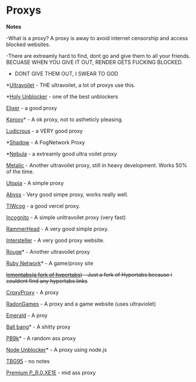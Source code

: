 # Proxys 

**Notes**

-What is a proxy? A proxy is away to avoid internet censorship and access blocked websites. 

-There are extreamly hard to find, dont go and give them to all your friends. BECUASE WHEN YOU GIVE IT OUT, RENDER GETS FUCKING BLOCKED.

- DONT GIVE THEM OUT, I SWEAR TO GOD
 
*[Ultravoilet](https://ionian-electric-pelican.glitch.me/) - THE ultravoilet, a lot of proxys use this.

*[Holy Unblocker](https://responsible-silk-celestite.glitch.me) - one of the best unblockers 

[Elixer](https://cerryx.net/) - a good proxy

[Kproxy](https://192.95.4.124/)* - A ok proxy, not to astheticly pleasing. 

[Ludicrous](https://thaleyl.studyschooltoday.eu.org/) - a VERY good proxy

*[Shadow](https://somber-eggplant-people.glitch.me/) - A FogNetwork Proxy

*[Nebula](https://schoolstatus.glitch.me/) - a extreamly good ultra voilet proxy

[Metalic](https://birdfood.gq/) - Another ultravoilet proxy, still in heavy development. Works 50% of the time.

[Utopia](https://learningprep.xyz/) - A simple proxy

[Abyss](https://panel.redsteedstudios.com/) - Very good simpe proxy, works really well.

[TIWcog](https://starttiw.vercel.app/static/index.html) - a good vercel proxy.

[Incognito](https://celestial-lively-girdle.glitch.me/) - A simple unltravoilet proxy (very fast)

[RammerHead](https://www.discoveryeducation.cf/) - A very good simple proxy.

[Intersteller](https://yxzy.mathewparkin.com/) - A very good proxy website.

[Rouge](https://lakesidetuition.info/)* - Another ultravoilet proxy

[Ruby Network](https://rubynetwork.tech/search)* - A game/proxy site

~~[lemontabs(a fork of hypertabs)](https://lemontabs.onrender.com/) - Just a fork of Hypertabs because i couldent find any hypertabs links~~

[CroxyProxy](https://www.a.cpfrx.info/) - A proxy

[RadonGames](https://rdg.scythx.cf/) - A proxy and a game website (uses ultraviolet)

[Emerald](https://ill.malmo.cl/) - A proy

[Ball bang](https://math.appnaz.com/)* - A shitty proxy

[PB9k](https://synik.gq/)* - A random ass proxy

[Node Unblocker](https://science-quizzez.vercel.app/)* - A proxy using node.js

[TBG95](https://education-live.fun/) - no notes

[Premium P_R.0.XE1E](https://search.bestmathbooks.online/) - mid ass proxy
